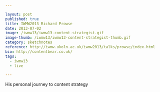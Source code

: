 ```yaml
---

layout: post
published: true
title: IWMW2013 Richard Prowse
date: 2013-07-02
image: /iwmw13/iwmw13-content-strategist.gif
image-thumb: /iwmw13/iwmw13-content-strategist-thumb.gif
category: sketchnotes
reference: http://iwmw.ukoln.ac.uk/iwmw2013/talks/prowse/index.html
bio: http://contentbear.co.uk/
tags:
  - iwmw13
  - live

---
```


His personal journey to content strategy
